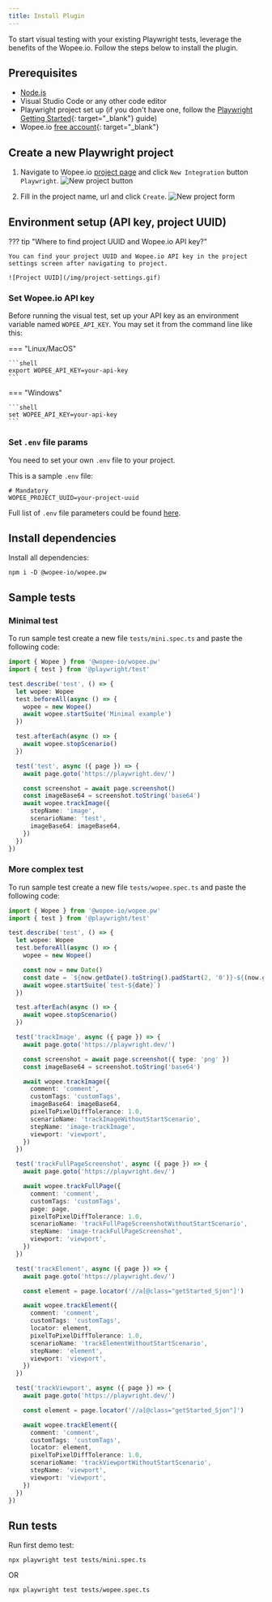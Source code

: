```yaml
---
title: Install Plugin
---
```


To start visual testing with your existing Playwright tests, leverage the benefits of the Wopee.io. Follow the steps below to install the plugin.

## Prerequisites

- [Node.js](https://nodejs.org/en/download/)
- Visual Studio Code or any other code editor
- Playwright project set up (if you don't have one, follow the [Playwright Getting Started](https://playwright.dev/docs/intro){: target="\_blank"} guide)
- Wopee.io [free account](https://cmd.wopee.io){: target="\_blank"}

## Create a new Playwright project

1. Navigate to Wopee.io [project page](https://cmd.wopee.io/projects) and click `New Integration` button `Playwright`.
   ![New project button](/img/new-project.png)

2. Fill in the project name, url and click `Create`.
   ![New project form](/img/new-project-form.png)

## Environment setup (API key, project UUID)

??? tip "Where to find project UUID and Wopee.io API key?"

    You can find your project UUID and Wopee.io API key in the project settings screen after navigating to project.

    ![Project UUID](/img/project-settings.gif)

### Set Wopee.io API key

Before running the visual test, set up your API key as an environment variable named `WOPEE_API_KEY`.
You may set it from the command line like this:

=== "Linux/MacOS"

    ```shell
    export WOPEE_API_KEY=your-api-key
    ```

=== "Windows"

    ```shell
    set WOPEE_API_KEY=your-api-key
    ```

### Set `.env` file params

You need to set your own `.env` file to your project.

This is a sample `.env` file:

```shell
# Mandatory
WOPEE_PROJECT_UUID=your-project-uuid
```

Full list of `.env` file parameters could be found [here](https://docs.wopee.io).

## Install dependencies

Install all dependencies:

    npm i -D @wopee-io/wopee.pw

## Sample tests

### Minimal test

To run sample test create a new file `tests/mini.spec.ts` and paste the following code:

```typescript
import { Wopee } from '@wopee-io/wopee.pw'
import { test } from '@playwright/test'

test.describe('test', () => {
  let wopee: Wopee
  test.beforeAll(async () => {
    wopee = new Wopee()
    await wopee.startSuite('Minimal example')
  })

  test.afterEach(async () => {
    await wopee.stopScenario()
  })

  test('test', async ({ page }) => {
    await page.goto('https://playwright.dev/')

    const screenshot = await page.screenshot()
    const imageBase64 = screenshot.toString('base64')
    await wopee.trackImage({
      stepName: 'image',
      scenarioName: 'test',
      imageBase64: imageBase64,
    })
  })
})
```

### More complex test

To run sample test create a new file `tests/wopee.spec.ts` and paste the following code:

```typescript
import { Wopee } from '@wopee-io/wopee.pw'
import { test } from '@playwright/test'

test.describe('test', () => {
  let wopee: Wopee
  test.beforeAll(async () => {
    wopee = new Wopee()

    const now = new Date()
    const date = `${now.getDate().toString().padStart(2, '0')}-${(now.getMonth() + 1).toString().padStart(2, '0')}-${now.getFullYear()}`
    await wopee.startSuite(`test-${date}`)
  })

  test.afterEach(async () => {
    await wopee.stopScenario()
  })

  test('trackImage', async ({ page }) => {
    await page.goto('https://playwright.dev/')

    const screenshot = await page.screenshot({ type: 'png' })
    const imageBase64 = screenshot.toString('base64')

    await wopee.trackImage({
      comment: 'comment',
      customTags: 'customTags',
      imageBase64: imageBase64,
      pixelToPixelDiffTolerance: 1.0,
      scenarioName: 'trackImageWithoutStartScenario',
      stepName: 'image-trackImage',
      viewport: 'viewport',
    })
  })

  test('trackFullPageScreenshot', async ({ page }) => {
    await page.goto('https://playwright.dev/')

    await wopee.trackFullPage({
      comment: 'comment',
      customTags: 'customTags',
      page: page,
      pixelToPixelDiffTolerance: 1.0,
      scenarioName: 'trackFullPageScreenshotWithoutStartScenario',
      stepName: 'image-trackFullPageScreenshot',
      viewport: 'viewport',
    })
  })

  test('trackElement', async ({ page }) => {
    await page.goto('https://playwright.dev/')

    const element = page.locator('//a[@class="getStarted_Sjon"]')

    await wopee.trackElement({
      comment: 'comment',
      customTags: 'customTags',
      locator: element,
      pixelToPixelDiffTolerance: 1.0,
      scenarioName: 'trackElementWithoutStartScenario',
      stepName: 'element',
      viewport: 'viewport',
    })
  })

  test('trackViewport', async ({ page }) => {
    await page.goto('https://playwright.dev/')

    const element = page.locator('//a[@class="getStarted_Sjon"]')

    await wopee.trackElement({
      comment: 'comment',
      customTags: 'customTags',
      locator: element,
      pixelToPixelDiffTolerance: 1.0,
      scenarioName: 'trackViewportWithoutStartScenario',
      stepName: 'viewport',
      viewport: 'viewport',
    })
  })
})
```

## Run tests

Run first demo test:

    npx playwright test tests/mini.spec.ts

OR

    npx playwright test tests/wopee.spec.ts
